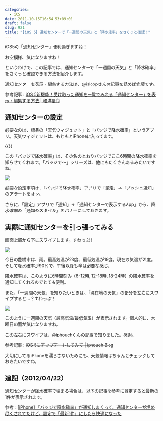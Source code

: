 ```yaml
---
categories:
  - iOS
date: 2011-10-15T16:54:53+09:00
draft: false
slug: 921
title: "[iOS 5] 通知センターで「一週間の天気」と「降水確率」をさくっと確認！"
---
```


iOS5の「通知センター」便利過ぎますね！

お空模様、気になりますね！

というわけで、この記事では、通知センターで「一週間の天気」と「降水確率」をさくっと確認できる方法を紹介します。

通知センターを表示・編集する方法は、@isloopさんの記事を読めば完璧です。

参考記事 : [iOS 5新機能！受け取った通知を一覧でみれる「通知センター」を表示・編集する方法 | 和洋風◎](http://wayohoo.com/ios/beginners/iOS-5-notification-center.html)

## 通知センターの設定

必要なのは、標準の「天気ウィジェット」と「バッジで降水確率」というアプリ。天気ウィジェットは、もともとiPhoneに入ってます。

{{<app id="449430946" title="バッジで降水確率 1.0.5（￥170）" src="http://a3.mzstatic.com/us/r1000/100/Purple/19/0c/e5/mzl.nvhampvz.100x100-75.png">}}

この「バッジで降水確率」は、その名のとおりバッジでここ6時間の降水確率を知らせてくれます。「バッジで〜」シリーズは、他にもたくさんあるみたいですね。

![](/images/2011/10/0921_1.jpg)

必要な設定事項は、「バッジで降水確率」アプリで「設定」→「プッシュ通知」のアラートをオン。

さらに、「設定」アプリで「通知」→「通知センターで表示するApp」から、降水確率の「通知のスタイル」をバナーにしておきます。

## 実際に通知センターを引っ張ってみる

画面上部から下にスワイプします。すわっぷ！

![](/images/2011/10/0921_2.png)

今日の豊橋市は、雨。最高気温が23度、最低気温が19度。現在の気温が21度。そして降水確率が90%で、午後以降も傘は必要な感じ。

降水確率は、このように6時間刻み（6-12時, 12-18時, 18-24時）の降水確率を通知してくれるのでとても便利。

また、「一週間の天気」を知りたいときは、「現在地の天気」の部分を左右にスワイプすると...？すわっぷ！

![](/images/2011/10/0921_3.png)

このように一週間の天気（最高気温/最低気温）が表示されます。個人的に、木曜日の雨が気になりますね。

この左右にスワイプは、@iphouchくんの記事で知りました。感謝。

参考記事 : <del>iOS 5にアップデートしてみて | iphouch Blog</del>

大切にしてるiPhoneを濡らさないためにも、天気情報はちゃんとチェックしておきたいですね。

## 追記（2012/04/22）

通知センターが降水確率で埋まる場合は、以下の記事を参考に設定すると最新の1件が表示されます。

参考：[[iPhone] 「バッジで降水確率」が通知しまくって、通知センターが埋め尽くされてたけど、設定で「最新1件」にしたら快適になった](http://rakuishi.com/archives/2218/)

